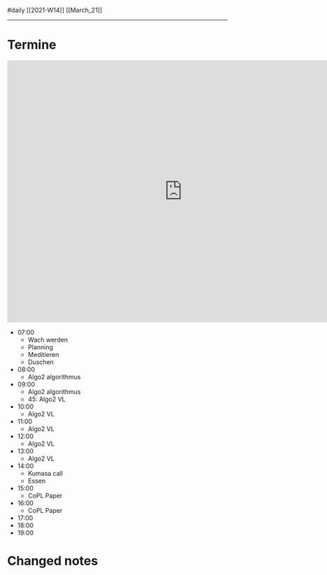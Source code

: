 #daily
[[2021-W14]]
[[March_21]]

---
# Termine
<iframe src="https://pim.etesync.com/pim/events" style="border: 0" width="800" height="600" frameborder="0" scrolling="no"></iframe>

- 07:00
	- Wach werden
	- Planning
	- Meditieren
	- Duschen
- 08:00
	- Algo2 algorithmus 
- 09:00
	- Algo2 algorithmus 
	- 45: Algo2 VL 
- 10:00
	- Algo2 VL 
- 11:00
	- Algo2 VL 
- 12:00
	- Algo2 VL 
- 13:00
	- Algo2 VL 
- 14:00
	- Kumasa call
	- Essen 
- 15:00
	- CoPL Paper
- 16:00
	- CoPL Paper
- 17:00
- 18:00
- 19:00

# Changed notes
